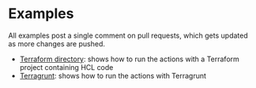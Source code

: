 # Examples

All examples post a single comment on pull requests, which gets updated as more changes are pushed.

* [Terraform directory](terraform-directory): shows how to run the actions with a Terraform project containing HCL code
* [Terragrunt](terragrunt): shows how to run the actions with Terragrunt
